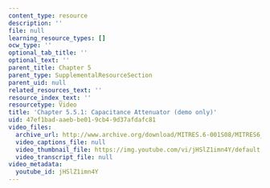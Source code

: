 ```yaml
---
content_type: resource
description: ''
file: null
learning_resource_types: []
ocw_type: ''
optional_tab_title: ''
optional_text: ''
parent_title: Chapter 5
parent_type: SupplementalResourceSection
parent_uid: null
related_resources_text: ''
resource_index_text: ''
resourcetype: Video
title: 'Chapter 5.5.1: Capacitance Attenuator (demo only)'
uid: 47ef1bad-aaeb-be01-9cb4-9d37afdafc81
video_files:
  archive_url: http://www.archive.org/download/MITRES.6-001S08/MITRES6_001S08_5-5-1_demo_220k.mp4
  video_captions_file: null
  video_thumbnail_file: https://img.youtube.com/vi/jHSlZ1imn4Y/default.jpg
  video_transcript_file: null
video_metadata:
  youtube_id: jHSlZ1imn4Y
---
```


